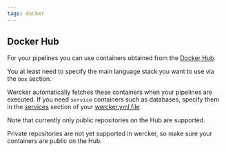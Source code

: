 ```yaml
---
tags: docker
---
```


## Docker Hub

For your pipelines you can use containers obtained from the [Docker
Hub](http://hub.docker.com).

You at least need to specify  the main language stack you want to use via the `box`
section. 

Wercker automatically fetches these containers when your
pipelines are executed. If you need `service` containers such as
databases, specify them in the [services](/docs/services/using-services.html) section of your [wercker.yml
file](/docs/wercker-yml/build-section.html).

Note that currently only public repositories on the Hub are supported.

Private repositories are not yet supported in wercker, so make sure your
containers are public on the Hub.

